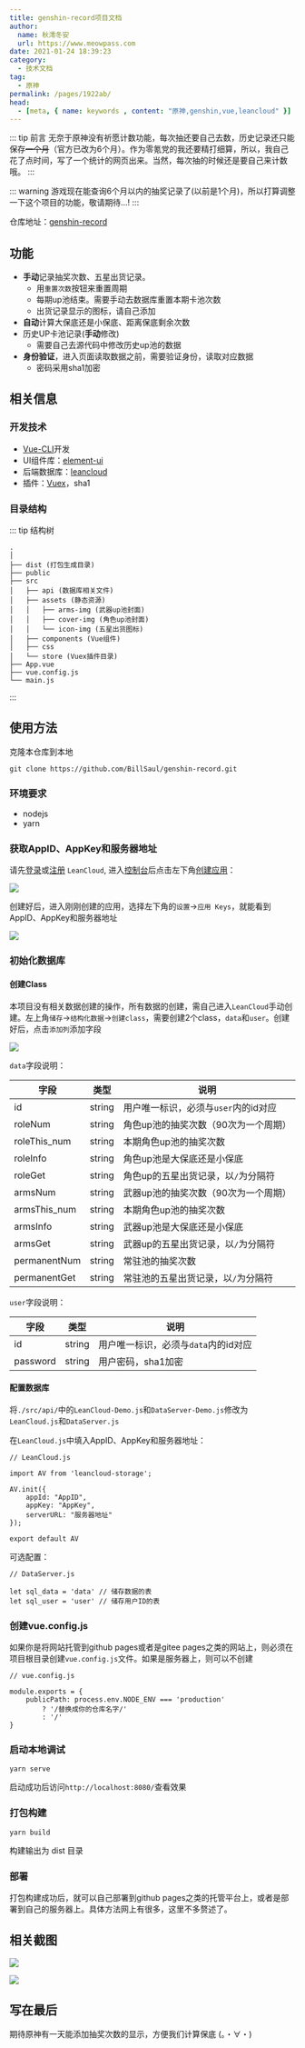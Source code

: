 ```yaml
---
title: genshin-record项目文档
author:
  name: 秋澪冬安
  url: https://www.meowpass.com
date: 2021-01-24 18:39:23
category: 
  - 技术文档
tag: 
  - 原神
permalink: /pages/1922ab/
head:
  - [meta, { name: keywords , content: "原神,genshin,vue,leancloud" }]
---
```


::: tip 前言
无奈于原神没有祈愿计数功能，每次抽还要自己去数，历史记录还只能保存~~一个月~~（官方已改为6个月）。作为零氪党的我还要精打细算，所以，我自己花了点时间，写了一个统计的网页出来。当然，每次抽的时候还是要自己来计数哦。
:::
<!-- more -->
::: warning
游戏现在能查询6个月以内的抽奖记录了(以前是1个月)，所以打算调整一下这个项目的功能，敬请期待...!
:::

仓库地址：[genshin-record](https://github.com/BillSaul/genshin-record)

## 功能

- **手动**记录抽奖次数、五星出货记录。
  - 用`重置次数`按钮来重置周期
  - 每期up池结束。需要手动去数据库重置本期卡池次数
  - 出货记录显示的图标，请自己添加
- **自动**计算大保底还是小保底、距离保底剩余次数
- 历史UP卡池记录(**手动**修改)
  - 需要自己去源代码中修改历史up池的数据
- **身份验证**，进入页面读取数据之前，需要验证身份，读取对应数据
  - 密码采用sha1加密

## 相关信息

### 开发技术

- [Vue-CLI](https://cli.vuejs.org/zh/)开发
- UI组件库：[element-ui](https://element.eleme.cn/#/zh-CN)
- 后端数据库：[leancloud](https://www.leancloud.cn/)
- 插件：[Vuex](https://vuex.vuejs.org/zh/)，sha1

### 目录结构

::: tip 结构树
```
.
│
├── dist (打包生成目录)
├── public
├── src
│   ├── api (数据库相关文件)
│   ├── assets (静态资源)
│   │   ├── arms-img (武器up池封面)
│   │   ├── cover-img (角色up池封面)
│   │   └── icon-img (五星出货图标)
│   ├── components (Vue组件)
│   ├── css
│   └── store (Vuex插件目录)
├── App.vue
├── vue.config.js
└── main.js
```
:::

## 使用方法

克隆本仓库到本地

```
git clone https://github.com/BillSaul/genshin-record.git
```

### 环境要求

- nodejs
- yarn

### 获取AppID、AppKey和服务器地址

请先[登录](https://leancloud.cn/dashboard/login.html#/signin)或[注册](https://leancloud.cn/dashboard/login.html#/signup) ``LeanCloud``, 进入[控制台](https://leancloud.cn/dashboard/applist.html#/apps)后点击左下角[创建应用](https://leancloud.cn/dashboard/applist.html#/newapp)：

![](/assets/page-img/2021/20210124/5.webp)

创建好后，进入刚刚创建的应用，选择左下角的``设置``->``应用 Keys``，就能看到AppID、AppKey和服务器地址

![](/assets/page-img/2021/20210124/1.webp)

### 初始化数据库

#### 创建Class

本项目没有相关数据创建的操作，所有数据的创建，需自己进入``LeanCloud``手动创建。左上角`储存`->`结构化数据`->`创建class`，需要创建2个class，`data`和`user`。创建好后，点击`添加列`添加字段

![](/assets/page-img/2021/20210124/2.webp)

`data`字段说明：

| 字段         | 类型   | 说明                                 |
| ------------ | ------ | ------------------------------------ |
| id           | string | 用户唯一标识，必须与`user`内的id对应 |
| roleNum      | string | 角色up池的抽奖次数（90次为一个周期） |
| roleThis_num | string | 本期角色up池的抽奖次数               |
| roleInfo     | string | 角色up池是大保底还是小保底           |
| roleGet      | string | 角色up的五星出货记录，以`/`为分隔符  |
| armsNum      | string | 武器up池的抽奖次数（90次为一个周期） |
| armsThis_num | string | 本期角色up池的抽奖次数               |
| armsInfo     | string | 武器up池是大保底还是小保底           |
| armsGet      | string | 武器up的五星出货记录，以`/`为分隔符  |
| permanentNum | string | 常驻池的抽奖次数                     |
| permanentGet | string | 常驻池的五星出货记录，以`/`为分隔符  |

`user`字段说明：

| 字段     | 类型   | 说明                                 |
| -------- | ------ | ------------------------------------ |
| id       | string | 用户唯一标识，必须与`data`内的id对应 |
| password | string | 用户密码，sha1加密                   |

#### 配置数据库

将`./src/api/`中的`LeanCloud-Demo.js`和`DataServer-Demo.js`修改为`LeanCloud.js`和`DataServer.js`

在`LeanCloud.js`中填入AppID、AppKey和服务器地址：

```
// LeanCloud.js

import AV from 'leancloud-storage';

AV.init({
    appId: "AppID",
    appKey: "AppKey",
    serverURL: "服务器地址"
});

export default AV
```

可选配置：

```
// DataServer.js

let sql_data = 'data' // 储存数据的表
let sql_user = 'user' // 储存用户ID的表
```

### 创建vue.config.js

如果你是将网站托管到github pages或者是gitee pages之类的网站上，则必须在项目根目录创建`vue.config.js`文件。如果是服务器上，则可以不创建

```
// vue.config.js

module.exports = {
    publicPath: process.env.NODE_ENV === 'production'
        ? '/替换成你的仓库名字/'
        : '/'
}
```

### 启动本地调试

```
yarn serve
```

启动成功后访问`http://localhost:8080/`查看效果

### 打包构建

```
yarn build
```

构建输出为 dist 目录

### 部署

打包构建成功后，就可以自己部署到github pages之类的托管平台上，或者是部署到自己的服务器上。具体方法网上有很多，这里不多赘述了。

## 相关截图

![](/assets/page-img/2021/20210124/3.webp)

![](/assets/page-img/2021/20210124/4.webp)

## 写在最后

期待原神有一天能添加抽奖次数的显示，方便我们计算保底 (。・∀・)